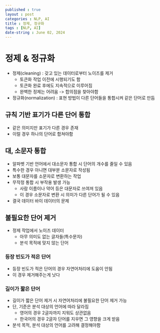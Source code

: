 ```yaml
---
published : true
layout : post
categories : NLP, AI
title : 정제, 정규화
tags : [NLP, AI]
date-string : June 02, 2024
---
```


# 정제 & 정규화
- 정제(cleaning) : 갖고 있는 데이터로부터 노이즈를 제거
  - 토큰화 작업 이전에 시행되기도 함
  - 토큰화 완료 후에도 지속적으로 이루어짐
  - 완벽한 정제는 어려움 -> 합의점을 찾아야함
- 정규화(normalization) : 표현 방법이 다른 단어들을 통합시켜 같은 단어로 만듬

## 규칙 기반 표기가 다른 단어 통합
- 같은 의미지만 표기가 다른 경우 존재
- 이럴 경우 하나의 단어로 합쳐야함

## 대, 소문자 통합
- 알파벳 기반 언어에서 대소문자 통합 시 단어의 개수를 줄일 수 있음
- 특수한 경우 아니면 대부분 소문자로 작성됨
- 보통 대문자를 소문자로 변환하는 작업
- 무작정 통합 시 부작용 발생 가능
  - 사람 이름이나 약어 등은 대문자로 쓰여져 있음
  - 이 경우 소문자로 변환 시 의미가 다른 단어가 될 수 있음
- 결국 데이터 바이 데이터의 문제

## 불필요한 단어 제거
- 정제 작업에서 노이즈 데이터
  - 아무 의미도 없는 글자들(특수문자)
  - 분석 목적에 맞지 않는 단어

### 등장 빈도가 적은 단어
- 등장 빈도가 적은 단어의 경우 자연어처리에 도움이 안됨
- 이 경우 제거해주는게 낫다

### 길이가 짧은 단어
- 길이가 짧은 단어 제거 시 자연어처리에 불필요한 단어 제거 가능
- 단, 기준은 분석 대상의 언어에 따라 달라짐
  - 영어의 경우 2글자까지 지워도 상관없음
  - 한국어의 경우 2글자 단어를 지우면 그 영향을 크게 받음
- 분석 목적, 분석 대상의 언어를 고려해 결정해야함
